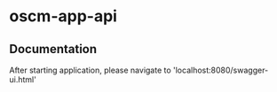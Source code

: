 # oscm-app-api

## Documentation

After starting application, please navigate to 'localhost:8080/swagger-ui.html'